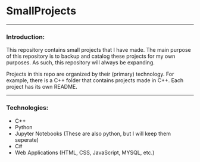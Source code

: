 # SmallProjects
---
### Introduction:
This repository contains small projects that I have made. The main purpose of this repository is to backup and catalog these projects for my own purposes. As such, this repository will always be expanding.

Projects in this repo are organized by their (primary) technology. For example, there is a C++ folder that contains projects made in C++. Each project has its own README.

---
### Technologies:
* C++
* Python
* Jupyter Notebooks (These are also python, but I will keep them seperate)
* C#
* Web Applications (HTML, CSS, JavaScript, MYSQL, etc.)
